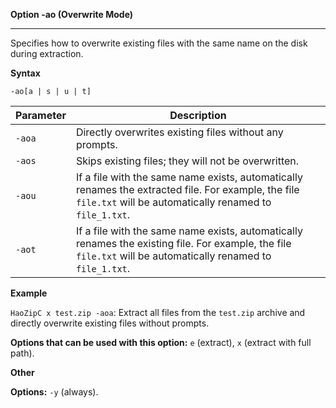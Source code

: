 ﻿**Option -ao (Overwrite Mode)**

--------------------------------------------------------------------------------

Specifies how to overwrite existing files with the same name on the disk during extraction.

**Syntax**

`-ao[a | s | u | t]`

| Parameter | Description                                                                                                                                                                                                                                                                           |
|-----------|---------------------------------------------------------------------------------------------------------------------------------------------------------------------------------------------------------------------------------------------------------------------------------------|
| `-aoa`     | Directly overwrites existing files without any prompts.                                                                                                                                                                                                                             |
| `-aos`     | Skips existing files; they will not be overwritten.                                                                                                                                                                                                                                 |
| `-aou`     | If a file with the same name exists, automatically renames the extracted file. For example, the file `file.txt` will be automatically renamed to `file_1.txt`.                                                                                                                      |
| `-aot`     | If a file with the same name exists, automatically renames the existing file. For example, the file `file.txt` will be automatically renamed to `file_1.txt`.                                                                                                                      |

**Example**

`HaoZipC x test.zip -aoa`: Extract all files from the `test.zip` archive and directly overwrite existing files without prompts.

**Options that can be used with this option:** `e` (extract), `x` (extract with full path).

**Other**

**Options:** `-y` (always).
